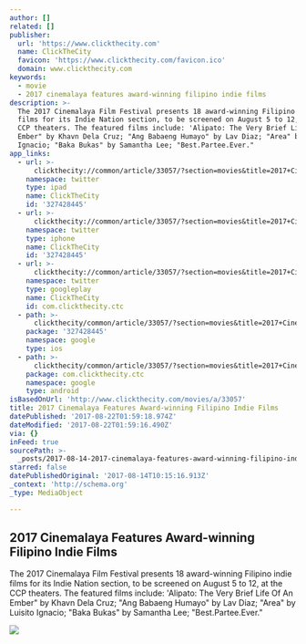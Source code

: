 ```yaml
---
author: []
related: []
publisher:
  url: 'https://www.clickthecity.com'
  name: ClickTheCity
  favicon: 'https://www.clickthecity.com/favicon.ico'
  domain: www.clickthecity.com
keywords:
  - movie
  - 2017 cinemalaya features award-winning filipino indie films
description: >-
  The 2017 Cinemalaya Film Festival presents 18 award-winning Filipino indie
  films for its Indie Nation section, to be screened on August 5 to 12, at the
  CCP theaters. The featured films include: 'Alipato: The Very Brief Life Of An
  Ember" by Khavn Dela Cruz; "Ang Babaeng Humayo" by Lav Diaz; "Area" by Luisito
  Ignacio; "Baka Bukas" by Samantha Lee; "Best.Partee.Ever."
app_links:
  - url: >-
      clickthecity://common/article/33057/?section=movies&title=2017+Cinemalaya+Features+Award-winning+Filipino+Indie+Films
    namespace: twitter
    type: ipad
    name: ClickTheCity
    id: '327428445'
  - url: >-
      clickthecity://common/article/33057/?section=movies&title=2017+Cinemalaya+Features+Award-winning+Filipino+Indie+Films
    namespace: twitter
    type: iphone
    name: ClickTheCity
    id: '327428445'
  - url: >-
      clickthecity://common/article/33057/?section=movies&title=2017+Cinemalaya+Features+Award-winning+Filipino+Indie+Films
    namespace: twitter
    type: googleplay
    name: ClickTheCity
    id: com.clickthecity.ctc
  - path: >-
      clickthecity/common/article/33057/?section=movies&title=2017+Cinemalaya+Features+Award-winning+Filipino+Indie+Films
    package: '327428445'
    namespace: google
    type: ios
  - path: >-
      clickthecity/common/article/33057/?section=movies&title=2017+Cinemalaya+Features+Award-winning+Filipino+Indie+Films
    package: com.clickthecity.ctc
    namespace: google
    type: android
isBasedOnUrl: 'http://www.clickthecity.com/movies/a/33057'
title: 2017 Cinemalaya Features Award-winning Filipino Indie Films
datePublished: '2017-08-22T01:59:18.974Z'
dateModified: '2017-08-22T01:59:16.490Z'
via: {}
inFeed: true
sourcePath: >-
  _posts/2017-08-14-2017-cinemalaya-features-award-winning-filipino-indie-films.md
starred: false
datePublishedOriginal: '2017-08-14T10:15:16.913Z'
_context: 'http://schema.org'
_type: MediaObject

---
```

<article style=""><h1>2017 Cinemalaya Features Award-winning Filipino Indie Films</h1><p>The 2017 Cinemalaya Film Festival presents 18 award-winning Filipino indie films for its Indie Nation section, to be screened on August 5 to 12, at the CCP theaters. The featured films include: 'Alipato: The Very Brief Life Of An Ember" by Khavn Dela Cruz; "Ang Babaeng Humayo" by Lav Diaz; "Area" by Luisito Ignacio; "Baka Bukas" by Samantha Lee; "Best.Partee.Ever."</p><img src="https://cdn1.clickthecity.com/images/articles/content/59840c1a175e67.74208443.jpg" /></article>
